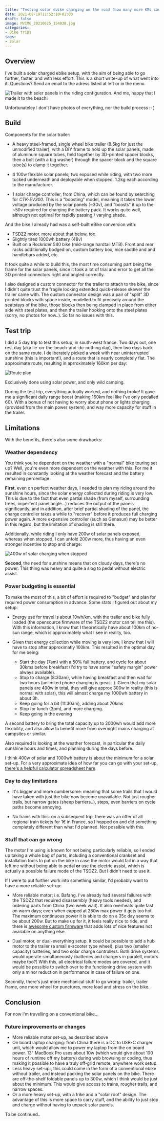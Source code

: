 ```yaml
---
title: "Testing solar ebike charging on the road (how many more KMs can I get?)"
date: 2021-08-19T11:52:10+01:00
draft: false
image: MVIMG_20210625_154038.jpg
categories:
- Bike trips
tags:
- Solar
---
```

## Overview

I've built a solar charged ebike setup, with the aim of being able to go further, faster, and with less effort. This is a short write-up of what went into it. Questions? Send an email to the adress listed at left or in the menu.

![Trailer with soler panels in the riding configuration. And me, happy that I made it to the beach!](MVIMG_20210625_214454.jpg)

Unfortunateley I don't have photos of everything, nor the build process :-(

## Build

Components for the solar trailer: 

* A heavy steel-framed, single wheel bike trailer (8.5kg for just the unmodified trailer), with a DIY frame to hold up the solar panels, made of aluminum square tubes, held together by 3D-printed spacer blocks, then a bolt (with a big washer) through the spacer block and the square tube(s) to clamp it together.

* 4 100w flexible solar panels; two exposed while riding, with two more tucked underneath and deployable when stopped. 1.2kg each according to the manufacturer.

* 1 solar charge controller, from China, which can be found by searching for _CTK-EV300_. This is a "boosting" model, meaining it takes the lower voltage produced by the solar panels (~30v), and "boosts" it up to the ~50v required for charging the battery pack. It works quite well, although not optimal for rapidly passing / varying shade.

And the bike I already had was a self-built eBike conversion with:

* TSDZ2 motor. more about that below, too.
* Slightly tired 1000wh battery (48v)
* Built on a Rockrider 540 bike (mid-range hardtail MTB). Front and rear racks additionally bodged on, custom battery box, nice saddle and and handlebars added, etc.

It took quite a while to build this, the most time consuming part being the frame for the solar panels, since it took a lot of trial and error to get all the 3D printed connectors right and angled correctly. 

I also designed a custom connector for the trailer to attach to the bike, since I didn't quite trust the fragile looking extended quick-release skewer the trailer came with. The custom connector design was a pair of "split" 3D printed blocks with space inside, modelled to fit precisely around the seatstays of the bike, those blocks then being clamped in place from either side with steel plates, and then the trailer hooking onto the steel plates (sorry, no photos for now..). So far no issues with this.

## Test trip

I did a 5 day trip to test this setup, in south-west france. Two days out, one rest day (aka lie-on-the-beach-and-do-nothing day), then two days back on the same route. I deliberately picked a week with near uninterrupted sunshine (this is important!), and a route that is nearly completely flat. The approximate route, resulting in aprroximately 160km per day: 

![Route plan](screenshot.jpg)

Exclusively done using solar power, and only wild camping.

During the test trip, everything actually worked, and nothing broke! It gave me a significant daily range boost (making 160km feel like I've only pedalled 60). With a bonus of not having to worry about phone or lights charging (provided from the main power system), and way more capacity for stuff in the trailer.

## Limitations

With the benefits, there's also some drawbacks:

### Weather dependency

You think you're dependent on the weather with a "normal" bike touring set up? Well, you're even more dependent on the weather with this. For me it resulted in constantly looking at the weather forecast and the battery remaining percentage.

**First**, even on perfect weather days, I needed to plan my riding around the sunshine hours, since the solar energy collected during riding is very low. This is due to the fact that even partial shade (from myself, surrounding trees, imperfect panel angle...) reduces the output of the panels significantly, and in addition, after brief partial shading of the panel, the charge controller takes a while to "recover" before it produces full charging power again. A more expensive controller (such as Genasun) may be better in this regard, but the limitation of shading is still there. 

Additionally, while riding I only have 200w of solar panels exposed, whereas when stopped, I can unfold 200w more, thus having an even stronger incentive to stop and charge:

![400w of solar charging when stopped](MVIMG_20210625_154038.jpg)

**Second**, the need for sunshine means that on cloudy days, there's no power. This thing was heavy and quite a slog to pedal without electric assist.

### Power budgeting is essential

To make the most of this, a bit of effort is required to "budget" and plan for required power consumption in advance. Some stats I figured out about my setup:

* Energy use for travel is about 10wh/km, with the trailer and bike fully loaded (the opensource firmware of the TSDZ2 motor can tell me this). With this information, I know that I theoretically have about 100km of no-sun range, which is approximately what I see in reality, too.

* Given that energy collection while moving is very low, I know that I will have to stop after approximatly 100km. This resulted in the optimal day for me being:
    * Start the day (7am) with a 50% full battery, and cycle for about 30kms before breakfast (I'd try to have some "safety margin" power always available).
    * Stop to charge (8:30am), while having breakfast and then wait for two hours (unlimited phone charging is great...). Given that my solar panels are 400w in total, they will give approx 300w in reality (this is normal with solar), this will almost charge my 1000wh battery in about 3h.
    * Keep going for a bit (11:30am), adding about 70kms
    * Stop for lunch (3pm), and more charging.
    * Keep going in the evening

A second battery to bring the total capacity up to 2000wh would add more flexibility, and also allow to benefit more from overnight mains charging at campsites or similar.

Also required is looking at the weather forecast, in particular the daily sunshine hours and times, and planning during the days before. 

I think 400w of solar and 1000wh battery is about the minimum for a solar set-up. For a very approximate idea of how far you can go with your set-up, [there's a helpful calculator spreadsheet here](https://endless-sphere.com/forums/viewtopic.php?f=6&t=94721&p=1406135#p1408723).

### Day to day limitations

* It's bigger and more cumbersome: meaning that some trails that I would have taken with just the bike now become unavailable. Not just rougher trails, but narrow gates (sheep barriers..), steps, even barriers on cycle paths become annoying.

* No trains with this: on a subsequent trip, there was an offer of all regional train tickets for 1€ in France, so I hopped on and did something completely different than what I'd planned. Not possible with this.

### Stuff that can go wrong

The motor I'm using is known for not being particularly reliable, so I ended up taking a whole bag of parts, including a conventional crankset and installation tools to put on the bike in case the motor would fail in a way that left me without being able to pedal **or** use the electric assist, which is actually a possible failure mode of the TSDZ2. But I didn't need to use it.

If I were to put further work into something similar, I'd probably want to have a more reliable set-up:

* More reliable motor; i.e. Bafang. I've already had several failures with the TSDZ2 that required disassembly (heavy tools needed), and ordering parts from China (two week wait). It also overheats quite fast on warm days; even when capped at 250w max power it gets too hot. The maximum continuous power it is able to do on a 35c day seems to be about 200w. But to make up for it, it feels really nice to ride, and there is [awesome custom firmware](https://github.com/OpenSourceEBike/TSDZ2_wiki/wiki) that adds lots of nice features not available on anything else.

* Dual motor, or dual-everything setup. It could be possible to add a hub motor to the trailer (a small e-scooter type wheel), plus two (smaller capacity) batteries, and two solar charge controllers. Both drive systems would operate simultaneously (batteries and chargers in paralell, motors maybe too?) With this, all electrical failure modes are covered, and it would be possible to switch over to the functioning drive system with only a minor reduction in performance in case of failure on one.

Secondly, there's just more mechanical stuff to go wrong: trailer, trailer frame, one more wheel for punctures, more load and stress on the bike..

## Conclusion

For now I'm travelling on a conventional bike...

### Future improvements or changes

* More reliable motor set-up, as described above
* On board laptop charging: from China there is a DC to USB-C charger unit, which would allow me to power my laptop from the on board power. 13" MacBook Pro uses about 10w (which would give about 100 hours of runtime off my battery) during web browsing or coding, thus making it possible to have a truly off-grid remote, anywhere work setup.
* Less heavy set-up:, this could come in the form of a conventional ebike without trailer, and instead packing the solar panels on the bike. There are off-the-shelf foldable panels up to 300w, which I think would be just about the minimum. This would give access to trains, rougher trails, and narrow spaces.
* Or a more heavy set-up, with a trike and a "solar roof" design. The advantage of this is more space to carry stuff, and the ability to just stop and charge without having to unpack solar panels.

To be continued..